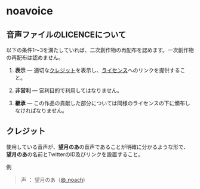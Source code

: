 # noavoice

## 音声ファイルのLICENCEについて

以下の条件1〜3を満たしていれば、二次創作物の再配布を認めます。一次創作物の再配布は認めません。

1. **表示** — 適切な[クレジット](#クレジット)を表示し、[ライセンス]()へのリンクを提供すること。

2. **非営利** — 営利目的で利用してはなりません。

3. **継承** — この作品の貢献した部分については同様のライセンスの下に頒布しなければなりません。

## クレジット

使用している音声が、**望月のあ**の音声であることが明確に分かるような形で、
**望月のあ**の名前とTwitterのID及びリンクを設置すること。

例

> 声 ： 望月のあ（[@_noach](https://twitter.com/_noach))
